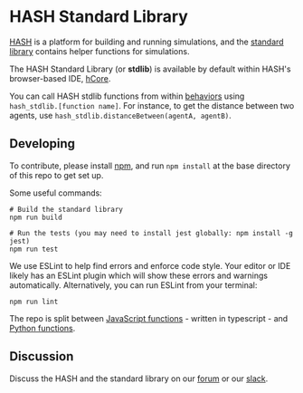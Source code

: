 # HASH Standard Library
[HASH](https://hash.ai) is a platform for building and running simulations, and the [standard library](https://docs.hash.ai/core/libraries) contains helper functions for simulations.

The HASH Standard Library (or **stdlib**) is available by default within HASH's browser-based IDE, [hCore](https://hash.ai/platform/core).

You can call HASH stdlib functions from within [behaviors](https://docs.hash.ai/core/behaviors) using `hash_stdlib.[function name]`. For instance, to get the distance between two agents, use `hash_stdlib.distanceBetween(agentA, agentB)`.

## Developing

To contribute, please install [npm](https://www.npmjs.com/get-npm), and run `npm install` at the base directory of this repo to get set up.

Some useful commands:
```
# Build the standard library
npm run build

# Run the tests (you may need to install jest globally: npm install -g jest)
npm run test
```

We use ESLint to help find errors and enforce code style. Your editor or IDE likely
has an ESLint plugin which will show these errors and warnings automatically.
Alternatively, you can run ESLint from your terminal:
```
npm run lint
```

The repo is split between [JavaScript functions](https://github.com/hashintel/stdlib/tree/master/stdlib/ts) - written in typescript - and [Python functions](https://github.com/hashintel/stdlib/tree/master/stdlib/py).

## Discussion
Discuss the HASH and the standard library on our [forum](https://community.hash.ai/) or our [slack](http://hashpublic.slack.com/).
